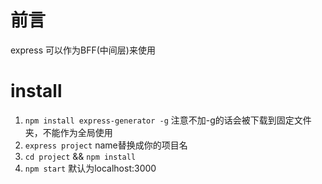 # 前言

express 可以作为BFF(中间层)来使用

# install

1. `npm install express-generator -g` 注意不加-g的话会被下载到固定文件夹，不能作为全局使用
2. `express project` name替换成你的项目名
3. `cd project` && `npm install`
4. `npm start` 默认为localhost:3000